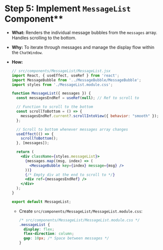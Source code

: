 # Step 5: Implement `MessageList` Component**

*   **What:** Renders the individual message bubbles from the `messages` array. Handles scrolling to the bottom.
*   **Why:** To iterate through messages and manage the display flow within the `ChatWindow`.
*   **How:**

    ```jsx
    // src/components/MessageList/MessageList.jsx
    import React, { useEffect, useRef } from 'react';
    import MessageBubble from '../MessageBubble/MessageBubble';
    import styles from './MessageList.module.css';

    function MessageList({ messages }) {
      const messagesEndRef = useRef(null); // Ref to scroll to

      // Function to scroll to the bottom
      const scrollToBottom = () => {
        messagesEndRef.current?.scrollIntoView({ behavior: "smooth" });
      };

      // Scroll to bottom whenever messages array changes
      useEffect(() => {
        scrollToBottom();
      }, [messages]);

      return (
        <div className={styles.messageList}>
          {messages.map((msg, index) => (
            <MessageBubble key={index} message={msg} />
          ))}
          {/* Empty div at the end to scroll to */}
          <div ref={messagesEndRef} />
        </div>
      );
    }

    export default MessageList;
    ```

    *   Create `src/components/MessageList/MessageList.module.css`:
        ```css
        /* src/components/MessageList/MessageList.module.css */
        .messageList {
          display: flex;
          flex-direction: column;
          gap: 10px; /* Space between messages */
        }
        ```
